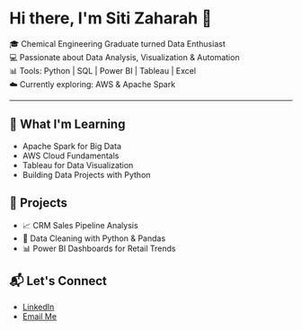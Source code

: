 # Hi there, I'm Siti Zaharah 👋

🎓 Chemical Engineering Graduate turned Data Enthusiast  
💻 Passionate about Data Analysis, Visualization & Automation  
📊 Tools: Python | SQL | Power BI | Tableau | Excel  
☁️ Currently exploring: AWS & Apache Spark

---

## 🌱 What I'm Learning
- Apache Spark for Big Data
- AWS Cloud Fundamentals
- Tableau for Data Visualization
- Building Data Projects with Python

## 📌 Projects
- 📈 CRM Sales Pipeline Analysis
- 🧹 Data Cleaning with Python & Pandas
- 📊 Power BI Dashboards for Retail Trends

## 📬 Let's Connect
- [LinkedIn](https://www.linkedin.com/in/siti-zaharah-edi-7436411a0/)
- [Email Me](mailto:zaharahedi@gmail.com)
